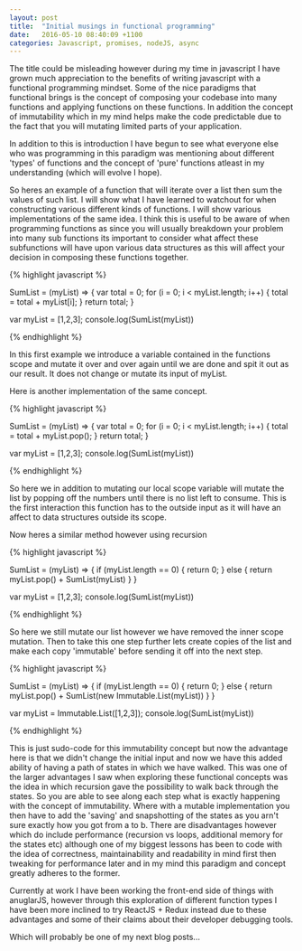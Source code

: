 ```yaml
---
layout: post
title:  "Initial musings in functional programming"
date:   2016-05-10 08:40:09 +1100
categories: Javascript, promises, nodeJS, async
---
```


The title could be misleading however during my time in javascript I have grown much appreciation to the benefits of writing javascript with a functional programming mindset. Some of the nice paradigms that functional brings is the concept of composing your codebase into many functions and applying functions on these functions. In addition the concept of immutability which in my mind helps make the code predictable due to the fact that you will mutating limited parts of your application. 

In addition to this is introduction I have begun to see what everyone else who was programming in this paradigm was mentioning about different 'types' of functions and the concept of 'pure' functions atleast in my understanding (which will evolve I hope).

So heres an example of a function that will iterate over a list then sum the values of such list. I will show what I have learned to watchout for when constructing various different kinds of functions. I will show various implementations of the same idea. I think this is useful to be aware of when programming functions as since you will usually breakdown your problem into many sub functions its important to consider what affect these subfunctions will have upon various data structures as this will affect your decision in composing these functions together. 

{% highlight javascript %}

SumList = (myList) => {
    var total = 0;
    for (i = 0; i < myList.length; i++) {
        total = total + myList[i];
    }
    return total;
}

var myList = [1,2,3];
console.log(SumList(myList))

{% endhighlight %}

In this first example we introduce a variable contained in the functions scope and mutate it over and over again until we are done and spit it out as our result. It does not change or mutate its input of myList.

Here is another implementation of the same concept.


{% highlight javascript %}

SumList = (myList) => {
    var total = 0;
    for (i = 0; i < myList.length; i++) {
        total = total + myList.pop();
    }
    return total;
}

var myList = [1,2,3];
console.log(SumList(myList))

{% endhighlight %}

So here we in addition to mutating our local scope variable will mutate the list by popping off the numbers until there is no list left to consume. This is the first interaction this function has to the outside input as it will have an affect to data structures outside its scope.

Now heres a similar method however using recursion

{% highlight javascript %}

SumList = (myList) => {
    if (myList.length == 0) {
        return 0;
    } else {
        return myList.pop() + SumList(myList)
    }
}

var myList = [1,2,3];
console.log(SumList(myList))

{% endhighlight %}

So here we still mutate our list however we have removed the inner scope mutation. Then to take this one step further lets create copies of the list and make each copy 'immutable' before sending it off into the next step.

{% highlight javascript %}

SumList = (myList) => {
    if (myList.length == 0) {
        return 0;
    } else {
        return myList.pop() + SumList(new Immutable.List(myList))
    }
}

var myList = Immutable.List([1,2,3]);
console.log(SumList(myList))

{% endhighlight %}

This is just sudo-code for this immutability concept but now the advantage here is that we didn't change the initial input and now we have this added ability of having a path of states in which we have walked. This was one of the larger advantages I saw when exploring these functional concepts was the idea in which recursion gave the possibility to walk back through the states. So you are able to see along each step what is exactly happening with the concept of immutability. Where with a mutable implementation you then have to add the 'saving' and snapshotting of the states as you arn't sure exactly how you got from a to b. There are disadvantages however which do include performance (recursion vs loops, additional memory for the states etc) although one of my biggest lessons has been to code with the idea of correctness, maintainability and readability in mind first then tweaking for performance later and in my mind this paradigm and concept greatly adheres to the former. 

Currently at work I have been working the front-end side of things with anuglarJS, however through this exploration of different function types I have been more inclined to try ReactJS + Redux instead due to these advantages and some of their claims about their developer debugging tools.

Which will probably be one of my next blog posts...
